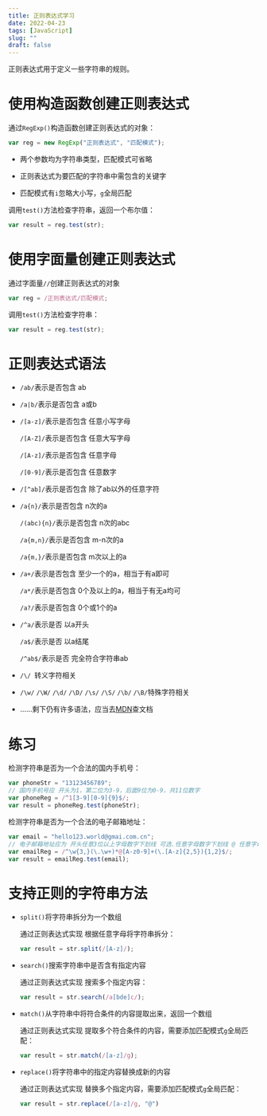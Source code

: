 ```yaml
---
title: 正则表达式学习
date: 2022-04-23
tags: [JavaScript]
slug: ""
draft: false
---
```


正则表达式用于定义一些字符串的规则。

# 使用构造函数创建正则表达式

通过`RegExp()`构造函数创建正则表达式的对象：

```js
var reg = new RegExp("正则表达式", "匹配模式");
```

- 两个参数均为字符串类型，匹配模式可省略

- 正则表达式为要匹配的字符串中需包含的关键字

- 匹配模式有`i`忽略大小写，`g`全局匹配

调用`test()`方法检查字符串，返回一个布尔值：

```js
var result = reg.test(str);
```

# 使用字面量创建正则表达式

通过字面量`//`创建正则表达式的对象

```js
var reg = /正则表达式/匹配模式;
```

调用`test()`方法检查字符串：

```js
var result = reg.test(str);
```

# 正则表达式语法

- `/ab/`表示是否包含 ab

- `/a|b/`表示是否包含 a或b

- `/[a-z]/`表示是否包含 任意小写字母

  `/[A-Z]/`表示是否包含 任意大写字母

  `/[A-z]/`表示是否包含 任意字母

  `/[0-9]/`表示是否包含 任意数字

- `/[^ab]/`表示是否包含 除了ab以外的任意字符

- `/a{n}/`表示是否包含 n次的a

  `/(abc){n}/`表示是否包含 n次的abc

  `/a{m,n}/`表示是否包含 m-n次的a

  `/a{m,}/`表示是否包含 m次以上的a

- `/a+/`表示是否包含 至少一个的a，相当于有a即可

  `/a*/`表示是否包含 0个及以上的a，相当于有无a均可

  `/a?/`表示是否包含 0个或1个的a

- `/^a/`表示是否 以a开头

  `/a$/`表示是否 以a结尾

  `/^ab$/`表示是否 完全符合字符串ab

- `/\/ `转义字符相关
- `/\w/` `/\W/` `/\d/` `/\D/` `/\s/` `/\S/` `/\b/` `/\B/`特殊字符相关
- ……剩下仍有许多语法，应当去[MDN](https://developer.mozilla.org/zh-CN/docs/Web/JavaScript/Guide/Regular_Expressions)查文档

# 练习

检测字符串是否为一个合法的国内手机号：

```js
var phoneStr = "13123456789";
// 国内手机号应 开头为1，第二位为3-9，后面9位为0-9，共11位数字
var phoneReg = /^1[3-9][0-9]{9}$/;
var result = phoneReg.test(phoneStr);
```

检测字符串是否为一个合法的电子邮箱地址：

```js
var email = "hello123.world@gmai.com.cn";
// 电子邮箱地址应为 开头任意3位以上字母数字下划线 可选.任意字母数字下划线 @ 任意字母数字 .任意2-5位字母 可选.任意2-5位字母
var emailReg = /^\w{3,}(\.\w+)*@[A-z0-9]+(\.[A-z]{2,5}){1,2}$/;
var result = emailReg.test(email);
```

# 支持正则的字符串方法

- `split()`将字符串拆分为一个数组

  通过正则表达式实现 根据任意字母将字符串拆分：

  ```js
  var result = str.split(/[A-z]/);
  ```

- `search()`搜索字符串中是否含有指定内容

  通过正则表达式实现 搜索多个指定内容：

  ```js
  var result = str.search(/a[bde]c/);
  ```

- `match()`从字符串中将符合条件的内容提取出来，返回一个数组

  通过正则表达式实现 提取多个符合条件的内容，需要添加匹配模式`g`全局匹配：

  ```js
  var result = str.match(/[a-z]/g);
  ```

- `replace()`将字符串中的指定内容替换成新的内容

  通过正则表达式实现 替换多个指定内容，需要添加匹配模式`g`全局匹配：

  ```js
  var result = str.replace(/[a-z]/g, "@")
  ```

